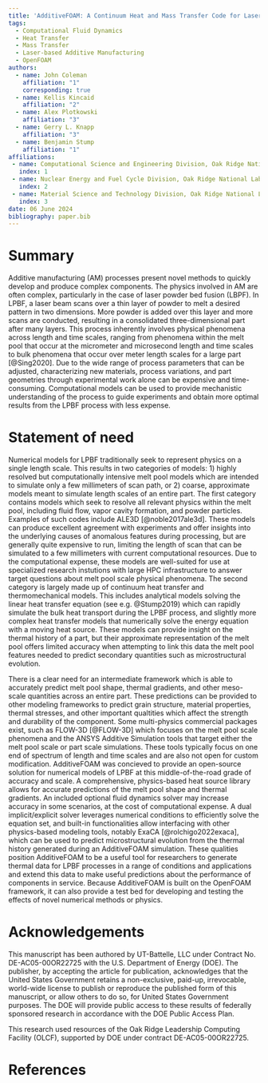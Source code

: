 ```yaml
---
title: 'AdditiveFOAM: A Continuum Heat and Mass Transfer Code for Laser-Based Additive Manufacturing'
tags:
  - Computational Fluid Dynamics
  - Heat Transfer
  - Mass Transfer
  - Laser-based Additive Manufacturing
  - OpenFOAM
authors:
  - name: John Coleman
    affiliation: "1"
    corresponding: true
  - name: Kellis Kincaid
    affiliation: "2"
  - name: Alex Plotkowski
    affiliation: "3"
  - name: Gerry L. Knapp
    affiliation: "3"
  - name: Benjamin Stump
    affiliation: "1"
affiliations:
 - name: Computational Science and Engineering Division, Oak Ridge National Laboratory
   index: 1
 - name: Nuclear Energy and Fuel Cycle Division, Oak Ridge National Laboratory
   index: 2
 - name: Material Science and Technology Division, Oak Ridge National Laboratory
   index: 3
date: 06 June 2024
bibliography: paper.bib
---
```


# Summary

Additive manufacturing (AM) processes present novel methods to quickly develop and produce complex components. The physics involved in AM are often complex, particularly in the case of laser powder bed fusion (LBPF). In LPBF, a laser beam scans over a thin layer of powder to melt a desired pattern in two dimensions. More powder is added over this layer and more scans are conducted, resulting in a consolidated three-dimensional part after many layers. This process inherently involves physical phenomena across length and time scales, ranging from phenomena within the melt pool that occur at the micrometer and microsecond length and time scales to bulk phenomena that occur over meter length scales for a large part [@Sing2020]. Due to the wide range of process parameters that can be adjusted, characterizing new materials, process variations, and part geometries through experimental work alone can be expensive and time-consuming. Computational models can be used to provide mechanistic understanding of the process to guide experiments and obtain more optimal results from the LPBF process with less expense.

# Statement of need

Numerical models for LPBF traditionally seek to represent physics on a single length scale. This results in two categories of models: 1) highly resolved but computationally intensive melt pool models which are intended to simulate only a few millimeters of scan path, or 2) coarse, approximate models meant to simulate length scales of an entire part. The first category contains models which seek to resolve all relevant physics within the melt pool, including fluid flow, vapor cavity formation, and powder particles. Examples of such codes include ALE3D [@noble2017ale3d]. These models can produce excellent agreement with experiments and offer insights into the underlying causes of anomalous features during processing, but are generally quite expensive to run, limiting the length of scan that can be simulated to a few millimeters with current computational resources. Due to the computational expense, these models are well-suited for use at specialized research instutions with large HPC infrastructure to answer target questions about melt pool scale physical phenomena. The second category is largely made up of continuum heat transfer and thermomechanical models. This includes analytical models solving the linear heat transfer equation (see e.g. @Stump2019) which can rapidly simulate the bulk heat transport during the LPBF process, and slightly more complex heat transfer models that numerically solve the energy equation with a moving heat source. These models can provide insight on the thermal history of a part, but their approximate representation of the melt pool offers limited accuracy when attempting to link this data the melt pool features needed to predict secondary quantities such as microstructural evolution.

There is a clear need for an intermediate framework which is able to accurately predict melt pool shape, thermal gradients, and other meso-scale quantities across an entire part. These predictions can be provided to other modeling frameworks to predict grain structure, material properties, thermal stresses, and other important qualtities which affect the strength and durability of the component. Some multi-physics commercial packages exist, such as FLOW-3D [@FLOW-3D] which focuses on the melt pool scale phenomena and the ANSYS Additive Simulation tools that target either the melt pool scale or part scale simulations. These tools typically focus on one end of spectrum of length and time scales and are also not open for custom modification. AdditiveFOAM was concieved to provide an open-source solution for numerical models of LPBF at this middle-of-the-road grade of accuracy and scale. A comprehensive, physics-based heat source library allows for accurate predictions of the melt pool shape and thermal gradients. An included optional fluid dynamics solver may increase accuracy in some scenarios, at the cost of computational expense. A dual implicit/explicit solver leverages numerical conditions to efficiently solve the equation set, and built-in functionalities allow interfacing with other physics-based modeling tools, notably ExaCA [@rolchigo2022exaca], which can be used to predict microstructural evolution from the thermal history generated during an AdditiveFOAM simulation. These qualities position AdditiveFOAM to be a useful tool for researchers to generate thermal data for LPBF processes in a range of conditions and applications and extend this data to make useful predictions about the performance of components in service. Because AdditiveFOAM is built on the OpenFOAM framework, it can also provide a test bed for developing and testing the effects of novel numerical methods or physics.

# Acknowledgements

This manuscript has been authored by UT-Battelle, LLC under Contract No. DE-AC05-00OR22725 with the U.S. Department of Energy (DOE). The publisher, by accepting the article for publication, acknowledges that the United States Government retains a non-exclusive, paid-up, irrevocable, world-wide license to publish or reproduce the published form of this manuscript, or allow others to do so, for United States Government purposes. The DOE will provide public access to these results of federally sponsored research in accordance with the DOE Public Access Plan.

This research used resources of the Oak Ridge Leadership Computing Facility (OLCF), supported by DOE under contract DE-AC05-00OR22725.

# References
